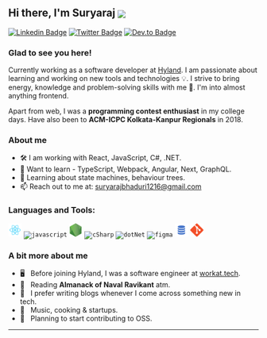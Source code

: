 ## Hi there, I'm Suryaraj <img align="center" src="https://media.giphy.com/media/hvRJCLFzcasrR4ia7z/giphy.gif" width="25px">

[![Linkedin Badge](https://img.shields.io/badge/LinkedIn-0077B5?style=for-the-badge&logo=linkedin&logoColor=white)](https://www.linkedin.com/in/suryaraj-bhaduri-a6706b162/)
[![Twitter Badge](https://img.shields.io/badge/Twitter-1DA1F2?style=for-the-badge&logo=twitter&logoColor=white)](https://twitter.com/BhaduriSuryaraj)
[![Dev.to Badge](https://img.shields.io/badge/dev.to-0A0A0A?style=for-the-badge&logo=dev.to&logoColor=white)](https://dev.to/suryaraj1)

### Glad to see you here! <!-- visitor count  ![](https://visitor-badge.glitch.me/badge?page_id=suryaraj1.suryaraj1) -->
<img align="right" width="100" alt="" src="https://media-exp1.licdn.com/dms/image/C4E0BAQHh26xH_gk97w/company-logo_200_200/0/1635865928419?e=2147483647&v=beta&t=qjpjvUE-S_GuMtNbK1Q1ohZZFp4Rh8CxGjt00Z5zarg" />

Currently working as a software developer at [Hyland](https://www.hyland.com/en). I am passionate about learning and working on new tools and technologies 💡. I strive to bring energy, knowledge and problem-solving skills with me 🚀. I'm into almost anything frontend.

Apart from web, I was a **programming contest enthusiast** in my college days. Have also been to **ACM-ICPC Kolkata-Kanpur Regionals** in 2018.

<img align="right" width="375" alt="" src="https://media3.giphy.com/media/zOvBKUUEERdNm/giphy.gif?cid=ecf05e474js9k7lfnqsurj7m5xy0bsb0ewwsbgv9j52hfckt&rid=giphy.gif&ct=g" />

### About me
- 🛠️ I am working with React, JavaScript, C#, .NET.
- 👀 Want to learn - TypeScript, Webpack, Angular, Next, GraphQL.
- 🧠 Learning about state machines, behaviour trees.
- 📫 Reach out to me at: suryarajbhaduri1216@gmail.com

### Languages and Tools:
<!--  bhatVikrant's README -->
<code><img height="27" src="https://raw.githubusercontent.com/github/explore/80688e429a7d4ef2fca1e82350fe8e3517d3494d/topics/react/react.png" alt="react"></code>
<code><img height="27" src="https://user-images.githubusercontent.com/50735025/111870008-26005880-89a8-11eb-9da3-09faf8c80f9e.png" alt="javascript"></code>
<code><img height="27" src="https://raw.githubusercontent.com/github/explore/80688e429a7d4ef2fca1e82350fe8e3517d3494d/topics/nodejs/nodejs.png" alt="nodejs"></code>
<code><img height="27" src="https://cdn.jsdelivr.net/gh/devicons/devicon/icons/csharp/csharp-original.svg" alt="cSharp"></code>
<code><img height="27" src="https://cdn.jsdelivr.net/gh/devicons/devicon/icons/dot-net/dot-net-original.svg" alt="dotNet"></code>
<code><img height="27" src="https://cdn.jsdelivr.net/gh/devicons/devicon/icons/figma/figma-original.svg" alt="figma"></code>
<code><img height="27" src="https://raw.githubusercontent.com/github/explore/80688e429a7d4ef2fca1e82350fe8e3517d3494d/topics/sql/sql.png" alt="sql"></code>
<code><img height="27" src="https://raw.githubusercontent.com/devicons/devicon/master/icons/git/git-original.svg" alt="git"></code>

<!-- - below its very messy will fix it -->
### A bit more about me
- 🖥️ &nbsp; Before joining Hyland, I was a software engineer at [workat.tech](https://workat.tech).
- 📘 &nbsp; Reading **Almanack of Naval Ravikant** atm.
- 📰 &nbsp; I prefer writing blogs whenever I come across something new in tech.
- 🍕 &nbsp; Music, cooking & startups.
- 🔧 &nbsp; Planning to start contributing to OSS.

---
